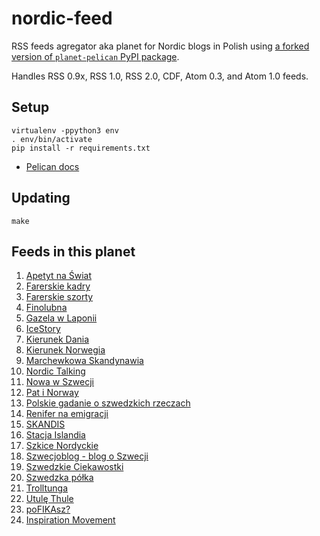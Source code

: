 # nordic-feed

RSS feeds agregator aka planet for Nordic blogs in Polish using [a forked version of `planet-pelican` PyPI package](https://github.com/macbre/pelican-planet).

Handles RSS 0.9x, RSS 1.0, RSS 2.0, CDF, Atom 0.3, and Atom 1.0 feeds.

## Setup

```
virtualenv -ppython3 env
. env/bin/activate
pip install -r requirements.txt
```

* [Pelican docs](https://docs.getpelican.com/en/3.7.1/install.html)

## Updating

```
make
```

## Feeds in this planet

1. [Apetyt na Świat](https://www.apetytnaswiat.pl/feed/)
1. [Farerskie kadry](https://farerskiekadry.pl/feed)
1. [Farerskie szorty](https://farerskiekadry.pl/szorty/feed)
1. [Finolubna](https://finolubna.blogspot.com/feeds/posts/default?alt=rss)
1. [Gazela w Laponii](http://gazelawlaponii.pl/feed/)
1. [IceStory](http://icestory.pl/feed/)
1. [Kierunek Dania](https://kierunekdania.pl/feed/)
1. [Kierunek Norwegia](http://kieruneknorwegia.pl/feed/)
1. [Marchewkowa Skandynawia](https://www.marchewkowaskandynawia.pl/feed/)
1. [Nordic Talking](https://nordic-talking.pl/feed/)
1. [Nowa w Szwecji](https://www.nowawszwecji.com/blog-feed.xml)
1. [Pat i Norway](http://patinorway.blogspot.com/feeds/posts/default?alt=rss)
1. [Polskie gadanie o szwedzkich rzeczach](http://polskiegadanieszwedzkierzeczy.pl/feed/)
1. [Renifer na emigracji](http://renifernaemigracji.pl/feed/)
1. [SKANDIS](https://blogvigdis.wordpress.com/feed/)
1. [Stacja Islandia](http://www.stacjaislandia.pl/feed/)
1. [Szkice Nordyckie](https://szkicenordyckie.pl/feed/)
1. [Szwecjoblog - blog o Szwecji](https://szwecjoblog.blogspot.com/feeds/posts/default?alt=rss)
1. [Szwedzkie Ciekawostki](https://szwedzkieciekawostki.blogspot.com/feeds/posts/default?alt=rss)
1. [Szwedzka półka](https://www.szwedzkapolka.pl/feed)
1. [Trolltunga](https://www.trolltunga-norweski.com/feed.xml)
1. [Utulę Thule](http://utulethule.pl/feed/)
1. [poFIKAsz?](https://pofikasz.pl/feed/)
1. [Inspiration Movement](https://inspiration-movement.com/feed/)
